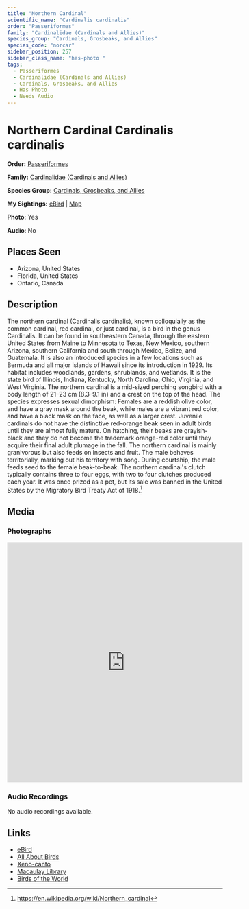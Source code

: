 ```yaml
---
title: "Northern Cardinal"
scientific_name: "Cardinalis cardinalis"
order: "Passeriformes"
family: "Cardinalidae (Cardinals and Allies)"
species_group: "Cardinals, Grosbeaks, and Allies"
species_code: "norcar"
sidebar_position: 257
sidebar_class_name: "has-photo "
tags: 
  - Passeriformes
  - Cardinalidae (Cardinals and Allies)
  - Cardinals, Grosbeaks, and Allies
  - Has Photo
  - Needs Audio
---
```


# Northern Cardinal <span className='sci_name'>Cardinalis cardinalis</span>

**Order:** [Passeriformes](/tags/passeriformes)

**Family:** [Cardinalidae (Cardinals and Allies)](/tags/cardinalidae-cardinals-and-allies)

**Species Group:** [Cardinals, Grosbeaks, and Allies](/tags/cardinals-grosbeaks-and-allies)

**My Sightings:** [eBird](https://ebird.org/lifelist?r=world&time=life&spp=norcar) | [Map](/map?species_code=norcar)

**Photo**: Yes 

**Audio**: No

## Places Seen

* Arizona, United States
* Florida, United States
* Ontario, Canada

## Description
The northern cardinal (Cardinalis cardinalis), known colloquially as the common cardinal, red cardinal, or just cardinal, is a bird in the genus Cardinalis. It can be found in southeastern Canada, through the eastern United States from Maine to Minnesota to Texas, New Mexico, southern Arizona, southern California and south through Mexico, Belize, and Guatemala. It is also an introduced species in a few locations such as Bermuda and all major islands of Hawaii since its introduction in 1929. Its habitat includes woodlands, gardens, shrublands, and wetlands. It is the state bird of Illinois, Indiana, Kentucky, North Carolina, Ohio, Virginia, and West Virginia.
The northern cardinal is a mid-sized perching songbird with a body length of 21–23 cm (8.3–9.1 in) and a crest on the top of the head. The species expresses sexual dimorphism: Females are a reddish olive color, and have a gray mask around the beak, while males are a vibrant red color, and have a black mask on the face, as well as a larger crest. Juvenile cardinals do not have the distinctive red-orange beak seen in adult birds until they are almost fully mature. On hatching, their beaks are grayish-black and they do not become the trademark orange-red color until they acquire their final adult plumage in the fall. 
The northern cardinal is mainly granivorous but also feeds on insects and fruit. The male behaves territorially, marking out his territory with song. During courtship, the male feeds seed to the female beak-to-beak. The northern cardinal's clutch typically contains three to four eggs, with two to four clutches produced each year. It was once prized as a pet, but its sale was banned in the United States by the Migratory Bird Treaty Act of 1918.[^1]

[^1]: https://en.wikipedia.org/wiki/Northern_cardinal

## Media
### Photographs
<iframe src="https://macaulaylibrary.org/asset/627869081/embed" width="550" height="560" frameborder="0" allowfullscreen></iframe>

### Audio Recordings
No audio recordings available.

## Links
* [eBird](https://ebird.org/species/norcar) 
* [All About Birds](https://www.allaboutbirds.org/guide/norcar) 
* [Xeno-canto](https://www.xeno-canto.org/species/cardinalis-cardinalis) 
* [Macaulay Library](https://search.macaulaylibrary.org/catalog?taxonCode=norcar&sort=rating_rank_desc)
* [Birds of the World](https://birdsoftheworld.org/bow/species/norcar)

